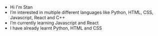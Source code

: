 - Hi I'm Stan
- I’m interested in multiple different languages like Python, HTML, CSS, Javascript, React and C++
- I’m currently learning Javascript and React 
- I have already learnt Python, HTML and CSS



